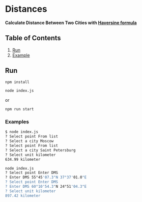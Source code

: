 # Distances

**Calculate Distance Between Two Cities with [Haversine formula](https://en.wikipedia.org/wiki/Haversine_formula)**

## Table of Contents

1. [Run](#run)
2. [Example](#examples)

## Run

```bash
npm install
```

```bash
node index.js
```

or

```bash
npm run start
```

### Examples

```bash
$ node index.js
? Select point From list
? Select a city Moscow
? Select point From list
? Select a city Saint Petersburg
? Select unit kilometer
634.99 kilometer
```

```bash
node index.js
? Select point Enter DMS
? Enter DMS 55°45'07.3"N 37°37'01.0"E
? Select point Enter DMS
? Enter DMS 60°10'54.3"N 24°51'04.3"E
? Select unit kilometer
897.42 kilometer
```
